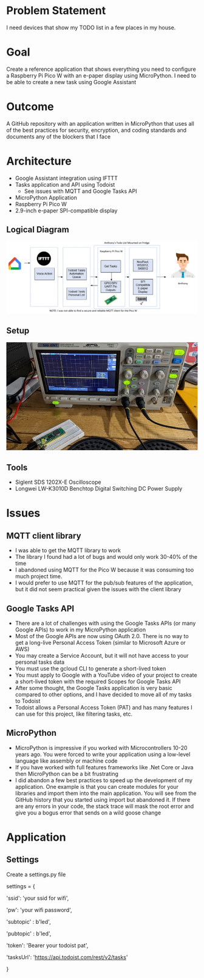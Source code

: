 # Problem Statement

I need devices that show my TODO list in a few places in my house.

# Goal

Create a reference application that shows everything you need to configure a Raspberry Pi Pico W with an e-paper display using MicroPython. I need to be able to create a new task using Google Assistant

# Outcome

A GitHub repository with an application written in MicroPython that uses all of the best practices for security, encryption, and coding standards and documents any of the blockers that I face

# Architecture

-   Google Assistant integration using IFTTT
-   Tasks application and API using Todoist
    -   See issues with MQTT and Google Tasks API
-   MicroPython Application
-   Raspberry Pi Pico W
-   2.9-inch e-paper SPI-compatible display

## Logical Diagram

![Diagram Description automatically generated](media/26cb755d4e0aee7028838f39bff997d5.png)

## Setup

![Graphical user interface Description automatically generated](media/e4a09f4e15197caaf01e9222a2d28338.jpeg)

## Tools

-   Siglent SDS 1202X-E Oscilloscope
-   Longwei LW-K3010D Benchtop Digital Switching DC Power Supply

# Issues

## MQTT client library

-   I was able to get the MQTT library to work
-   The library I found had a lot of bugs and would only work 30-40% of the time
-   I abandoned using MQTT for the Pico W because it was consuming too much project time.
-   I would prefer to use MQTT for the pub/sub features of the application, but it did not seem practical given the issues with the client library

## Google Tasks API

-   There are a lot of challenges with using the Google Tasks APIs (or many Google APIs) to work in my MicroPython application
-   Most of the Google APIs are now using OAuth 2.0. There is no way to get a long-live Personal Access Token (similar to Microsoft Azure or AWS)
-   You may create a Service Account, but it will not have access to your personal tasks data
-   You must use the gcloud CLI to generate a short-lived token
-   You must apply to Google with a YouTube video of your project to create a short-lived token with the required Scopes for Google Tasks API
-   After some thought, the Google Tasks application is very basic compared to other options, and I have decided to move all of my tasks to Todoist
-   Todoist allows a Personal Access Token (PAT) and has many features I can use for this project, like filtering tasks, etc.

## MicroPython

-   MicroPython is impressive if you worked with Microcontrollers 10-20 years ago. You were forced to write your application using a low-level language like assembly or machine code
-   If you have worked with full features frameworks like .Net Core or Java then MicroPython can be a bit frustrating
-   I did abandon a few best practices to speed up the development of my application. One example is that you can create modules for your libraries and import them into the main application. You will see from the GitHub history that you started using import but abandoned it. If there are any errors in your code, the stack trace will mask the root error and give you a bogus error that sends on a wild goose change

# Application

## Settings

Create a settings.py file

settings = {

'ssid': 'your ssid for wifi',

'pw': 'your wifi password',

'subtopic' : b'led',

'pubtopic' : b'led',

'token': 'Bearer your todoist pat',

'tasksUrl': 'https://api.todoist.com/rest/v2/tasks'

}

```

```
